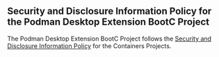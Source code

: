 ## Security and Disclosure Information Policy for the Podman Desktop Extension BootC Project

The Podman Desktop Extension BootC Project follows the [Security and Disclosure Information Policy](https://github.com/containers/common/blob/main/SECURITY.md) for the Containers Projects.
